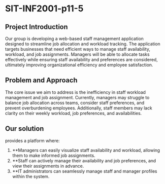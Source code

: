 # SIT-INF2001-p11-5

## Project Introduction

Our group is developing a web-based staff management application designed to streamline job allocation and workload tracking. The application targets businesses that need efficient ways to manage staff availability, workload, and job assignments. Managers will be able to allocate tasks effectively while ensuring staff availability and preferences are considered, ultimately improving organizational efficiency and employee satisfaction.

## Problem and Approach

The core issue we aim to address is the inefficiency in staff workload management and job assignment. Currently, managers may struggle to balance job allocation across teams, consider staff preferences, and prevent overburdening employees. Additionally, staff members may lack clarity on their weekly workload, job preferences, and availabilities.

## Our solution 

provides a platform where:
1. **Managers can easily visualize staff availability and workload, allowing them to make informed job assignments.
2. **Staff can actively manage their availability and job preferences, and view their assignments in advance.
3. **IT administrators can seamlessly manage staff and manager profiles within the system.
